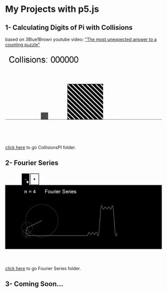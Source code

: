 # My Projects with p5.js

## 1- Calculating Digits of Pi with Collisions
based on 3Blue1Brown youtube video: ["The most unexpected answer to a counting puzzle"](https://www.youtube.com/watch?v=HEfHFsfGXjs)

![CollisionsPI](https://github.com/math-silva/p5.js/blob/mainbranch/CollisionsPI/CollisionGif.gif)

[click here](https://github.com/math-silva/p5.js/tree/mainbranch/CollisionsPI) to go CollisionsPI folder.


## 2- Fourier Series

![Fourier Series](https://github.com/math-silva/p5.js/blob/mainbranch/Fourier%20Series/FourierSeriesGif.gif)

[click here](https://github.com/math-silva/p5.js/tree/mainbranch/Fourier%20Series) to go Fourier Series folder.

## 3- Coming Soon...
